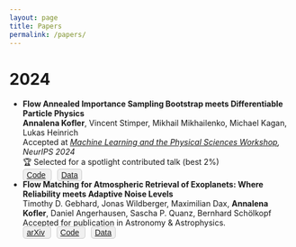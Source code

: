 ```yaml
---
layout: page
title: Papers
permalink: /papers/
---
```



# 2024
* **Flow Annealed Importance Sampling Bootstrap meets Differentiable Particle Physics** <br>
    **Annalena Kofler**, Vincent Stimper, Mikhail Mikhailenko, Michael Kagan, Lukas Heinrich <br>
    Accepted at _[Machine Learning and the Physical Sciences Workshop](https://ml4physicalsciences.github.io/2024/index.html), NeurIPS 2024_ <br>
    🏆 Selected for a spotlight contributed talk (best 2%) <br>
  <span style="border:1px solid #ccc; padding:2px 6px; border-radius:5px; margin-right: 10px; background-color:#f0f0f0; color:#333; font-family:sans-serif;">
    [Code](https://github.com/annalena-k/FAB-meets-diffME)
  </span>
  <span style="border:1px solid #ccc; padding:2px 6px; border-radius:5px; margin-right: 10px; background-color:#f0f0f0; color:#333; font-family:sans-serif;">
    [Data](https://doi.org/10.17617/3.UZ786R)
  </span>
* **Flow Matching for Atmospheric Retrieval of Exoplanets: Where Reliability meets Adaptive Noise Levels** <br>
  Timothy D. Gebhard, Jonas Wildberger, Maximilian Dax, **Annalena Kofler**, Daniel Angerhausen, Sascha P. Quanz, Bernhard Schölkopf <br>
  Accepted for publication in Astronomy & Astrophysics. <br>
  <span style="border:1px solid #ccc; padding:2px 6px; border-radius:5px; margin-right: 10px; background-color:#f0f0f0; color:#333; font-family:sans-serif;">
    [arXiv](https://arxiv.org/abs/2410.21477)
  </span>
  <span style="border:1px solid #ccc; padding:2px 6px; border-radius:5px; margin-right: 10px; background-color:#f0f0f0; color:#333; font-family:sans-serif;">
    [Code](https://github.com/timothygebhard/fm4ar)
  </span>
  <span style="border:1px solid #ccc; padding:2px 6px; border-radius:5px; margin-right: 10px; background-color:#f0f0f0; color:#333; font-family:sans-serif;">
    [Data](https://edmond.mpg.de/dataset.xhtml?persistentId=doi:10.17617/3.LYSSVN)
  </span>



